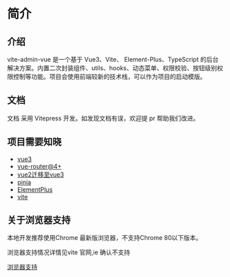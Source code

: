 # 简介

## 介绍

vite-admin-vue 是一个基于 Vue3、Vite、 Element-Plus、TypeScript 的后台解决方案。内置二次封装组件、utils、hooks、动态菜单、权限校验、按钮级别权限控制等功能。项目会使用前端较新的技术栈，可以作为项目的启动模版。

## 文档

文档 采用 Vitepress 开发。如发现文档有误，欢迎提 pr 帮助我们改进。

## 项目需要知晓

- [vue3](https://cn.vuejs.org/)
- [vue-router@4+](https://router.vuejs.org/zh/)
- [vue2迁移至vue3](https://v3-migration.vuejs.org/zh/)
- [pinia](https://pinia.vuejs.org/zh/)
- [ElementPlus](https://element-plus.org/zh-CN/)
- [vite](https://cn.vitejs.dev/)

## 关于浏览器支持
本地开发推荐使用Chrome 最新版浏览器，不支持Chrome 80以下版本。

浏览器支持情况详情见vite 官网,ie 确认不支持

[浏览器支持](https://cn.vitejs.dev/guide/#browser-support)
